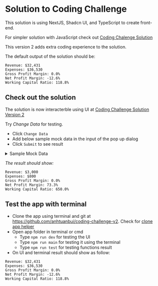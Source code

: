 # Solution to Coding Challenge

This solution is using NextJS, Shadcn UI, and TypeScript to create front-end.

For simpler solution with JavaScript check out [Coding Chalenge Solution](https://github.com/anhtuanbui/coding-challenge/tree/master)

This version 2 adds extra coding experience to the solution.

The default output of the solution should be:
```
Revenue: $32,431
Expenses: $36,530
Gross Profit Margin: 0.0%
Net Profit Margin: -12.6%
Working Capital Ratio: 118.8%
```

## Check out the solution

The solution is now interacterble using UI at [Coding Challenge Solution Version 2](https://coding-challenge-v2-pearl.vercel.app/)

Try *Change Data* for testing.

- Click `Change Data`
- Add below sample mock data in the input of the pop up dialog
- Click `Submit` to see result

<details>

<summary>Sample Mock Data</summary>

```
[
  {
    "account_category": "revenue",
    "account_code": "RC1000",
    "account_currency": "AUD",
    "account_identifier": "REV001",
    "account_status": "active",
    "value_type": "credit",
    "account_name": "Revenue Account 1",
    "account_type": "revenue",
    "account_type_bank": "none",
    "system_account": "general",
    "total_value": 1000
  },
  {
    "account_category": "revenue",
    "account_code": "RC2000",
    "account_currency": "AUD",
    "account_identifier": "REV002",
    "account_status": "active",
    "value_type": "credit",
    "account_name": "Revenue Account 2",
    "account_type": "revenue",
    "account_type_bank": "none",
    "system_account": "general",
    "total_value": 2000
  },
  {
    "account_category": "expense",
    "account_code": "EX500",
    "account_currency": "AUD",
    "account_identifier": "EXP001",
    "account_status": "active",
    "value_type": "debit",
    "account_name": "Expense Account 1",
    "account_type": "expense",
    "account_type_bank": "none",
    "system_account": "general",
    "total_value": 500
  },
  {
    "account_category": "expense",
    "account_code": "EX300",
    "account_currency": "AUD",
    "account_identifier": "EXP002",
    "account_status": "active",
    "value_type": "debit",
    "account_name": "Expense Account 2",
    "account_type": "expense",
    "account_type_bank": "none",
    "system_account": "general",
    "total_value": 300
  },
  {
    "account_category": "assets",
    "account_code": "AS1500",
    "account_currency": "AUD",
    "account_identifier": "AST001",
    "account_status": "active",
    "value_type": "debit",
    "account_name": "Asset Account 1",
    "account_type": "current",
    "account_type_bank": "none",
    "system_account": "general",
    "total_value": 1500
  },
  {
    "account_category": "assets",
    "account_code": "AS200",
    "account_currency": "AUD",
    "account_identifier": "AST002",
    "account_status": "active",
    "value_type": "credit",
    "account_name": "Asset Account 2",
    "account_type": "current",
    "account_type_bank": "none",
    "system_account": "general",
    "total_value": 200
  },
  {
    "account_category": "liability",
    "account_code": "LB100",
    "account_currency": "AUD",
    "account_identifier": "LBT001",
    "account_status": "active",
    "value_type": "debit",
    "account_name": "Liability Account 1",
    "account_type": "current",
    "account_type_bank": "none",
    "system_account": "general",
    "total_value": 100
  },
  {
    "account_category": "liability",
    "account_code": "LB300",
    "account_currency": "AUD",
    "account_identifier": "LBT002",
    "account_status": "active",
    "value_type": "credit",
    "account_name": "Liability Account 2",
    "account_type": "current",
    "account_type_bank": "none",
    "system_account": "general",
    "total_value": 300
  }
]
```
</details>

*The result should show:*
```
Revenue: $3,000
Expenses: $800
Gross Profit Margin: 0.0%
Net Profit Margin: 73.3%
Working Capital Ratio: 650.0%
```


## Test the app with terminal

- Clone the app using terminal and git at https://github.com/anhtuanbui/coding-challenge-v2. Check for [clone app helper](https://docs.github.com/en/repositories/creating-and-managing-repositories/cloning-a-repository)
- Open app folder in terminal or cmd
  * Type ```npm run dev``` for testing the UI
  * Type ```npm run main``` for testing it using the terminal
  * Type ```npm run test``` for testing functions result
- On UI and terminal result should show as follow:
```
Revenue: $32,431
Expenses: $36,530
Gross Profit Margin: 0.0%
Net Profit Margin: -12.6%
Working Capital Ratio: 118.8%
```

